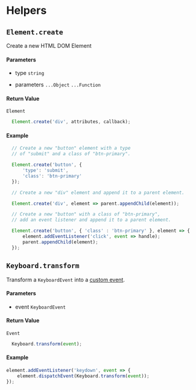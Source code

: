 # Helpers

## `Element.create`

Create a new HTML DOM Element

#### Parameters

- type `string`

- parameters `...Object` `...Function`

#### Return Value

`Element`

```js
  Element.create('div', attributes, callback);
```

#### Example

```js
  // Create a new "button" element with a type 
  // of "submit" and a class of "btn-primary".

  Element.create('button', {
      'type': 'submit',
      'class': 'btn-primary'
  });

  // Create a new "div" element and append it to a parent element.

  Element.create('div', element => parent.appendChild(element));

  // Create a new "button" with a class of "btn-primary", 
  // add an event listener and append it to a parent element.

  Element.create('button', { 'class' : 'btn-primary' }, element => {
      element.addEventListener('click', event => handle);
      parent.appendChild(element);
  });
```


## `Keyboard.transform`

Transform a `KeyboardEvent` into a [custom event](/guide/events/#available-events).

#### Parameters

- event `KeyboardEvent`

#### Return Value

`Event`

```js
  Keyboard.transform(event);
```

#### Example

```js
element.addEventListener('keydown', event => {
    element.dispatchEvent(Keyboard.transform(event));
});
```
